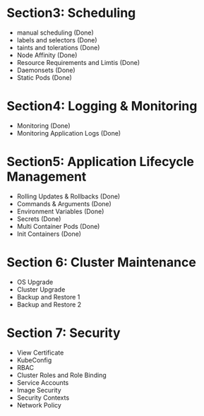 # Section3: Scheduling
- manual scheduling (Done)
- labels and selectors (Done)
- taints and tolerations (Done)
- Node Affinity (Done)
- Resource Requirements and Limtis (Done)
- Daemonsets (Done)
- Static Pods (Done)

# Section4: Logging & Monitoring
- Monitoring (Done)
- Monitoring Application Logs (Done)

# Section5: Application Lifecycle Management
- Rolling Updates &  Rollbacks (Done) 
- Commands & Arguments (Done)
- Environment Variables (Done)
- Secrets (Done)
- Multi Container Pods (Done)
- Init Containers (Done)

# Section 6: Cluster Maintenance
- OS Upgrade
- Cluster Upgrade 
- Backup and Restore 1
- Backup and Restore 2

# Section 7: Security 
- View Certificate
- KubeConfig
- RBAC 
- Cluster Roles and Role Binding 
- Service Accounts 
- Image Security 
- Security Contexts 
- Network Policy 